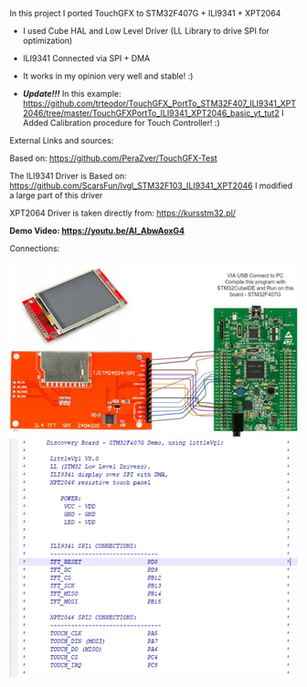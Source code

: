 In this project I ported TouchGFX to STM32F407G + ILI9341 + XPT2064

* I used Cube HAL and Low Level Driver (LL Library to drive SPI for optimization) 
* ILI9341 Connected via SPI + DMA 
 
* It works in my opinion very well and stable! :) 


* **_Update!!!_**
In this example: https://github.com/trteodor/TouchGFX_PortTo_STM32F407_ILI9341_XPT2046/tree/master/TouchGFXPortTo_ILI9341_XPT2046_basic_yt_tut2
I Added Calibration procedure for Touch Controller! :) 

External Links and sources:

Based on:
https://github.com/PeraZver/TouchGFX-Test

The ILI9341 Driver is Based on:
https://github.com/ScarsFun/lvgl_STM32F103_ILI9341_XPT2046
I modified a large part of this driver

XPT2064 Driver  is taken directly from:
https://kursstm32.pl/

**Demo Video: https://youtu.be/AI_AbwAoxG4**

Connections:

![Connections](https://github.com/trteodor/LVGL_Ported_TO_ILI9341_STM32F407/blob/master/IMG/Untitled%20Diagram.jpg)
![Visualisation](https://github.com/trteodor/LVGL_Ported_TO_ILI9341_STM32F407/blob/master/IMG/Opis%20Po%C5%82%C4%85cze%C5%84.PNG)
